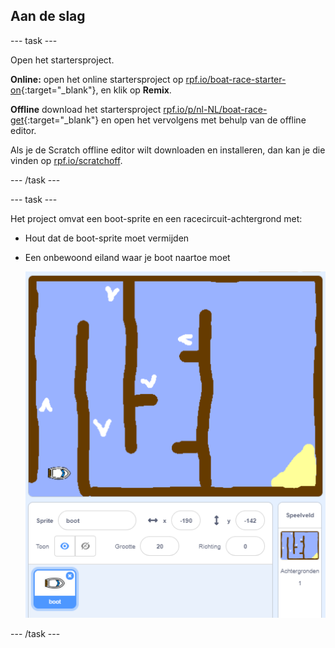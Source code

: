 ## Aan de slag

--- task --- 

Open het startersproject.

**Online:** open het online startersproject op [rpf.io/boat-race-starter-on](http://rpf.io/boat-race-starter-on){:target="_blank"}, en klik op **Remix**.

**Offline** download het startersproject [rpf.io/p/nl-NL/boat-race-get](http://rpf.io/p/nl-NL/boat-race-get){:target="_blank"} en open het vervolgens met behulp van de offline editor.

Als je de Scratch offline editor wilt downloaden en installeren, dan kan je die vinden op [rpf.io/scratchoff](http://rpf.io/scratchoff). 

--- /task ---

--- task ---

Het project omvat een boot-sprite en een racecircuit-achtergrond met:

- Hout dat de boot-sprite moet vermijden
- Een onbewoond eiland waar je boot naartoe moet
    
    ![screenshot](images/boat-starter.png)

--- /task ---